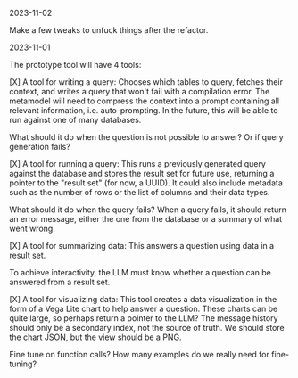2023-11-02

Make a few tweaks to unfuck things after the refactor.


2023-11-01

The prototype tool will have 4 tools:

[X] A tool for writing a query: Chooses which tables to query, fetches
their context, and writes a query that won't fail with a compilation error.
The metamodel will need to compress the context into a prompt containing all 
relevant information, i.e. auto-prompting. In the future, this will be able to 
run against one of many databases.

What should it do when the question is not possible to answer?
Or if query generation fails?

[X] A tool for running a query: This runs a previously generated query against
the database and stores the result set for future use, returning a pointer
to the "result set" (for now, a UUID). It could also include metadata such
as the number of rows or the list of columns and their data types.

What should it do when the query fails? 
When a query fails, it should return an error message, either the one from
the database or a summary of what went wrong.

[X] A tool for summarizing data: This answers a question using data in a result
set.

To achieve interactivity, the LLM must know whether a question can
be answered from a result set.

[X] A tool for visualizing data: This tool creates a data visualization in the
form of a Vega Lite chart to help answer a question. These charts can be quite
large, so perhaps return a pointer to the LLM? The message history should only
be a secondary index, not the source of truth.
We should store the chart JSON, but the view should be a PNG.

Fine tune on function calls?
How many examples do we really need for fine-tuning?
